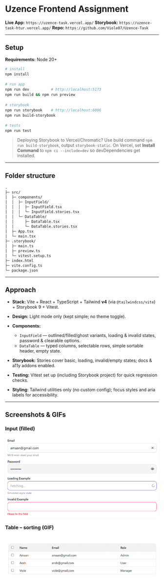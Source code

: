 # Uzence Frontend Assignment

**Live App:** `https://uzence-task.vercel.app/`
**Storybook:** `https://uzence-task-htur.vercel.app/`
**Repo:** `https://github.com/Viole07/Uzence-Task`

---

## Setup

**Requirements:** Node 20+

```bash
# install
npm install

# run app
npm run dev          # http://localhost:5173
npm run build && npm run preview

# storybook
npm run storybook    # http://localhost:6006
npm run build-storybook

# tests
npm run test
```

> Deploying Storybook to Vercel/Chromatic?
> Use build command `npm run build-storybook`, output `storybook-static`.
> On Vercel, set **Install Command** to `npm ci --include=dev` so devDependencies get installed.

---

## Folder structure

```
.
├─ src/
│  ├─ components/
│  │  ├─ InputField/
│  │  │  ├─ InputField.tsx
│  │  │  └─ InputField.stories.tsx
│  │  └─ DataTable/
│  │     ├─ DataTable.tsx
│  │     └─ DataTable.stories.tsx
│  ├─ App.tsx
│  └─ main.tsx
├─ .storybook/
│  ├─ main.ts
│  ├─ preview.ts
│  └─ vitest.setup.ts
├─ index.html
├─ vite.config.ts
└─ package.json
```

---

## Approach

* **Stack:** Vite + React + TypeScript + Tailwind **v4** (via `@tailwindcss/vite`) + Storybook 9 + Vitest.
* **Design:** Light mode only (kept simple; no theme toggle).
* **Components:**

  * `InputField` — outlined/filled/ghost variants, loading & invalid states, password & clearable options.
  * `DataTable` — typed columns, selectable rows, simple sortable header, empty state.
* **Storybook:** Stories cover basic, loading, invalid/empty states; docs & a11y addons enabled.
* **Testing:** Vitest set up (including Storybook project) for quick regression checks.
* **Styling:** Tailwind utilities only (no custom config); focus styles and aria labels for accessibility.

---

## Screenshots & GIFs

### Input (filled)
<a href="./docs/screenshots/input-entered.png">
  <img src="./docs/screenshots/input-entered.png" alt="Input field – filled" style="width:700px;max-width:100%;display:block;" />
</a>

### Table – sorting (GIF)
<a href="./docs/screenshots/table-sort.gif">
  <img src="./docs/screenshots/table-sort.gif" alt="Table – sorting" style="width:700px;max-width:100%;display:block;" />
</a>
